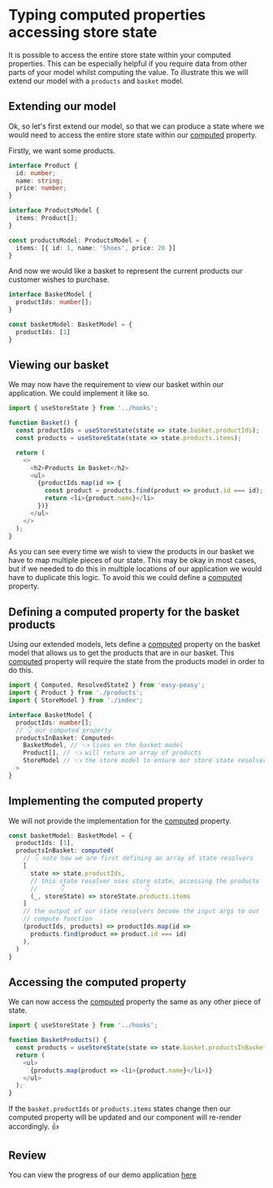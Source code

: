 # Typing computed properties accessing store state

It is possible to access the entire store state within your computed properties. This can be especially helpful if you require data from other parts of your model whilst computing the value. To illustrate this we will extend our model with a `products` and `basket` model.

## Extending our model

Ok, so let's first extend our model, so that we can produce a state where we would need to access the entire store state within our [computed](/docs/api/computed.html) property.

Firstly, we want some products.

```typescript
interface Product {
  id: number;
  name: string;
  price: number;
}

interface ProductsModel {
  items: Product[];
}

const productsModel: ProductsModel = {
  items: [{ id: 1, name: 'Shoes', price: 20 }]
}
```

And now we would like a basket to represent the current products our customer wishes to purchase.

```typescript
interface BasketModel {
  productIds: number[];
}

const basketModel: BasketModel = {
  productIds: [1]
}
```

## Viewing our basket

We may now have the requirement to view our basket within our application. We could implement it like so.

```typescript
import { useStoreState } from '../hooks';

function Basket() {
  const productIds = useStoreState(state => state.basket.productIds);
  const products = useStoreState(state => state.products.items);

  return (
    <>
      <h2>Products in Basket</h2>
      <ul>
        {productIds.map(id => {
          const product = products.find(product => product.id === id);
          return <li>{product.name}</li>
        })}
      </ul>
    </>
  );
}
```

As you can see every time we wish to view the products in our basket we have to map multiple pieces of our state. This may be okay in most cases, but if we needed to do this in multiple locations of our application we would have to duplicate this logic.  To avoid this we could define a [computed](/docs/api/computed.html) property.

## Defining a computed property for the basket products

Using our extended models, lets define a [computed](/docs/api/computed.html) property on the basket model that allows us to get the products that are in our basket. This [computed](/docs/api/computed.html) property will require the state from the products model in order to do this.

```typescript
import { Computed, ResolvedState2 } from 'easy-peasy';
import { Product } from './products';
import { StoreModel } from './index';

interface BasketModel {
  productIds: number[];
  // 👇 our computed property
  productsInBasket: Computed<
    BasketModel, // 👈 lives on the basket model
    Product[], // 👈 will return an array of products
    StoreModel // 👈 the store model to ensure our store state resolver is typed
  >
}
```

## Implementing the computed property

We will not provide the implementation for the [computed](/docs/api/computed.html) property.

```typescript
const basketModel: BasketModel = {
  productIds: [1],
  productsInBasket: computed(
    // 👇 note how we are first defining an array of state resolvers
    [
      state => state.productIds,
      // this state resolver uses store state, accessing the products
      //      👇                      👇
      (_, storeState) => storeState.products.items
    ]
    // the output of our state resolvers become the input args to our 
    // compute function
    (productIds, products) => productIds.map(id =>
      products.find(product => product.id === id)
    ),
  )
}
```

## Accessing the computed property

We can now access the [computed](/docs/api/computed.html) property the same as any other piece of state.

```typescript
import { useStoreState } from '../hooks';

function BasketProducts() {
  const products = useStoreState(state => state.basket.productsInBasket);
  return (
    <ul>
      {products.map(product => <li>{product.name}</li>)}
    </ul>
  );
}
```

If the `basket.productIds` or `products.items` states change then our computed property will be updated and our component will re-render accordingly. 👍

## Review

You can view the progress of our demo application [here](https://codesandbox.io/s/easy-peasytypescript-tutorialtyped-computed-entire-state-tcyb0)